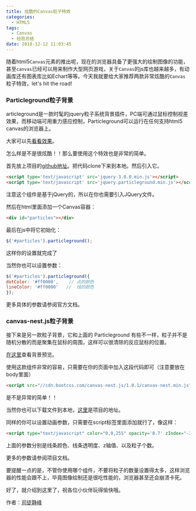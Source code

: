 ```yaml
---
title: 炫酷的Canvas粒子特效
categories:
  - HTML5
tags:
  - Canvas
  - 经验总结
date: 2018-12-12 11:03:45
---
```


随着html5`Canvas`元素的推出呢，现在的浏览器具备了更强大的绘制图像的功能，甚至`canvas`已经可以用来制作大型网页游戏，关于`Canvas`的js库也越来越多，有动画库还有图表库比如Echart等等。今天我就要给大家推荐两款非常炫酷的`Canvas`粒子特效，let's hit the road!

### Particleground粒子背景
articleground是一款时髦的jquery粒子系统背景插件，PC端可通过鼠标控制视差效果，而移动端可用重力感应控制，Particleground可以运行在任何支持html5 canvas的浏览器上。

大家可以先[看看效果](http://jnicol.github.io/particleground/)。

怎么样是不是很炫酷！！那么要使用这个特效也是非常的简单。

首先放上项目的[github地址](https://github.com/jnicol/particleground)。把代码clone下来到本地。然后引入它。
```html
<script type='text/javascript' src='jquery-3.0.0.min.js'></script>
<script type='text/javascript' src='jquery.particleground.min.js'></script>
```
注意这个组件是基于jQuery的，所以在你也需要引入JQuery文件。

然后在html里面添加一个Canvas容器：
```html
<div id="particles"></div>
```
最后在js中将它初始化：
```js
$('#particles').particleground();
```
这样你的设置就完成了

当然你也可以设置参数：
```js
$('#particles').particleground({
dotColor: '#ff0000',    // 点的颜色
lineColor: '#ff0000'   //  线的颜色
});
```
更多具体的参数请参阅官方文档。

### canvas-nest.js粒子背景
接下来是另一款粒子背景，它和上面的 Particleground 有些不一样，粒子并不是随机分散的而是聚集在鼠标的周围，这样可以很清除的反应鼠标的位置。

[在这里](http://www.atool.org/)查看背景预览。

使用这款组件非常的容易，只需要在你的页面中加入这段代码即可（注意要放在body里面）
```html
<script src="//cdn.bootcss.com/canvas-nest.js/1.0.1/canvas-nest.min.js"></script>
```
是不是异常的简单！！

当然你也可以下载文件到本地，[这里](https://github.com/hustcc/canvas-nest.js)是项目的地址。

同样的你可以设置动画参数，只需要在script标签里面添加就行了，像这样：
```html
<script type="text/javascript" color="0,0,255" opacity='0.7' zIndex="-2" count="99" src="//cdn.bootcss.com/canvas-nest.js/1.0.1/canvas-nest.min.js"></script>
```
上面的参数分别是线条颜色、线条透明度、z轴值、以及粒子个数。

更多的参数请参阅项目文档。

要提醒一点的是，不管你使用哪个组件，不要将粒子的数量设置得太多，这样浏览器的性能会跟不上，毕竟图像绘制还是很吃性能的，浏览器甚至还会崩溃卡死。

好了，就介绍到这里了，祝各位小伙伴玩得愉快哦。






作者：[司徒静峰][1]

[1]: https://www.sitwo.cn/